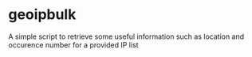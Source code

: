 geoipbulk
=========

A simple script to retrieve some useful information such as location and occurence number for a provided IP list
